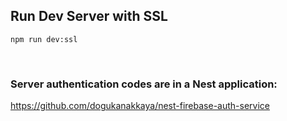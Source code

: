 ## Run Dev Server with SSL
```
npm run dev:ssl
```

<br>

### Server authentication codes are in a Nest application:
https://github.com/dogukanakkaya/nest-firebase-auth-service